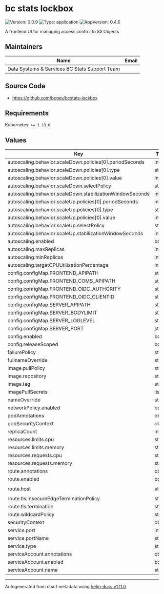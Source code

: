 # bc stats lockbox

![Version: 0.0.9](https://img.shields.io/badge/Version-0.0.9-informational?style=flat-square) ![Type: application](https://img.shields.io/badge/Type-application-informational?style=flat-square) ![AppVersion: 0.4.0](https://img.shields.io/badge/AppVersion-0.4.0-informational?style=flat-square)

A frontend UI for managing access control to S3 Objects

## Maintainers

| Name | Email |
| ---- | ------ |
| Data Systems & Services BC Stats Support Team |  |

## Source Code

* <https://github.com/bcgov/bcstats-lockbox>

## Requirements

Kubernetes: `>= 1.13.0`

## Values

| Key | Type | Default | Description |
|-----|------|---------|-------------|
| autoscaling.behavior.scaleDown.policies[0].periodSeconds | int | `120` |  |
| autoscaling.behavior.scaleDown.policies[0].type | string | `"Pods"` |  |
| autoscaling.behavior.scaleDown.policies[0].value | int | `1` |  |
| autoscaling.behavior.scaleDown.selectPolicy | string | `"Max"` |  |
| autoscaling.behavior.scaleDown.stabilizationWindowSeconds | int | `120` |  |
| autoscaling.behavior.scaleUp.policies[0].periodSeconds | int | `30` |  |
| autoscaling.behavior.scaleUp.policies[0].type | string | `"Pods"` |  |
| autoscaling.behavior.scaleUp.policies[0].value | int | `2` |  |
| autoscaling.behavior.scaleUp.selectPolicy | string | `"Max"` |  |
| autoscaling.behavior.scaleUp.stabilizationWindowSeconds | int | `0` |  |
| autoscaling.enabled | bool | `false` |  |
| autoscaling.maxReplicas | int | `16` |  |
| autoscaling.minReplicas | int | `2` |  |
| autoscaling.targetCPUUtilizationPercentage | int | `80` |  |
| config.configMap.FRONTEND_APIPATH | string | `"api/v1"` |  |
| config.configMap.FRONTEND_COMS_APIPATH | string | `nil` |  |
| config.configMap.FRONTEND_OIDC_AUTHORITY | string | `nil` |  |
| config.configMap.FRONTEND_OIDC_CLIENTID | string | `nil` |  |
| config.configMap.SERVER_APIPATH | string | `"/api/v1"` |  |
| config.configMap.SERVER_BODYLIMIT | string | `"30mb"` |  |
| config.configMap.SERVER_LOGLEVEL | string | `"http"` |  |
| config.configMap.SERVER_PORT | string | `"8080"` |  |
| config.enabled | bool | `false` |  |
| config.releaseScoped | bool | `false` |  |
| failurePolicy | string | `"Retry"` |  |
| fullnameOverride | string | `nil` |  |
| image.pullPolicy | string | `"IfNotPresent"` |  |
| image.repository | string | `"ghcr.io/bcgov"` |  |
| image.tag | string | `nil` |  |
| imagePullSecrets | list | `[]` |  |
| nameOverride | string | `nil` |  |
| networkPolicy.enabled | bool | `true` |  |
| podAnnotations | object | `{}` |  |
| podSecurityContext | object | `{}` |  |
| replicaCount | int | `2` |  |
| resources.limits.cpu | string | `"200m"` |  |
| resources.limits.memory | string | `"256Mi"` |  |
| resources.requests.cpu | string | `"10m"` |  |
| resources.requests.memory | string | `"128Mi"` |  |
| route.annotations | object | `{}` |  |
| route.enabled | bool | `true` |  |
| route.host | string | `"chart-example.local"` |  |
| route.tls.insecureEdgeTerminationPolicy | string | `"Redirect"` |  |
| route.tls.termination | string | `"edge"` |  |
| route.wildcardPolicy | string | `"None"` |  |
| securityContext | object | `{}` |  |
| service.port | int | `8080` |  |
| service.portName | string | `"http"` |  |
| service.type | string | `"ClusterIP"` |  |
| serviceAccount.annotations | object | `{}` |  |
| serviceAccount.enabled | bool | `false` |  |
| serviceAccount.name | string | `nil` |  |

----------------------------------------------
Autogenerated from chart metadata using [helm-docs v1.11.0](https://github.com/norwoodj/helm-docs/releases/v1.11.0)
